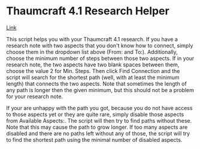 Thaumcraft 4.1 Research Helper
==========

[Link](http://ythri.github.io/tcresearch/)

This script helps you with your Thaumcraft 4.1 research. If you have a research note with two aspects that you don't 
know how to connect, simply choose them in the dropdown list above (From: and To:). Additionally, choose the minimum 
number of steps between those two aspects. If in your research note, the two aspects have two blank spaces between 
them, choose the value 2 for Min. Steps. Then click Find Connection and the script will search for the shortest path 
(well, with at least the minimum length) that connects the two aspects. Note that sometimes the length of any path is 
longer then the given minimum, but this should not be a problem for your research note.

If your are unhappy with the path you got, because you do not have access to those aspects yet or they are quite rare, 
simply disable those aspects from Available Aspects:. The script will then try to find paths without these. Note that 
this may cause the path to grow longer. If too many aspects are disabled and there are no paths left without any of 
those, the script will try to find the shortest path using the minimal number of disabled aspects.
